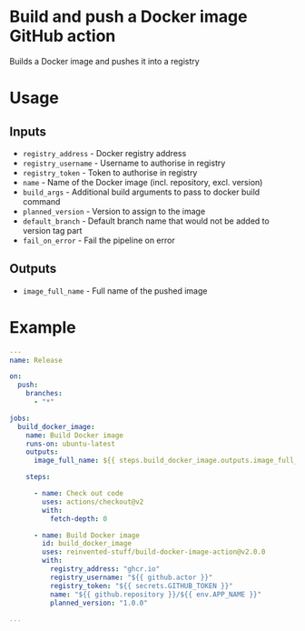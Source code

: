 #  Build and push a Docker image GitHub action

Builds a Docker image and pushes it into a registry

# Usage


## Inputs

* `registry_address` - Docker registry address
* `registry_username` - Username to authorise in registry
* `registry_token` - Token to authorise in registry
* `name` - Name of the Docker image (incl. repository, excl. version)
* `build_args` - Additional build arguments to pass to docker build command
* `planned_version` - Version to assign to the image
* `default_branch` - Default branch name that would not be added to version tag part
* `fail_on_error` - Fail the pipeline on error

## Outputs

* `image_full_name` - Full name of the pushed image

# Example

```yaml
---
name: Release

on:
  push:
    branches:
      - "*"

jobs:
  build_docker_image:
    name: Build Docker image
    runs-on: ubuntu-latest
    outputs:
      image_full_name: ${{ steps.build_docker_image.outputs.image_full_name }}

    steps:

      - name: Check out code
        uses: actions/checkout@v2
        with:
          fetch-depth: 0

      - name: Build Docker image
        id: build_docker_image
        uses: reinvented-stuff/build-docker-image-action@v2.0.0
        with:
          registry_address: "ghcr.io"
          registry_username: "${{ github.actor }}"
          registry_token: "${{ secrets.GITHUB_TOKEN }}"
          name: "${{ github.repository }}/${{ env.APP_NAME }}"
          planned_version: "1.0.0"

...

```